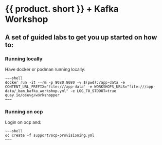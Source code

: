 # {{ product. short }} + Kafka Workshop

A set of guided labs to get you up started on how to:
- 
### Running locally

Have docker or podman running locally:

    ~~~shell
    docker run -it --rm -p 8080:8080 -v $(pwd):/app-data -e CONTENT_URL_PREFIX="file:///app-data" -e WORKSHOPS_URLS="file:///app-data/_bam_kafka_workshop.yml" -e LOG_TO_STDOUT=true quay.io/osevg/workshopper
    ~~~

### Running on ocp

Login on ocp and:

    ~~~shell
    oc create -f support/ocp-provisioning.yml
    ~~~

